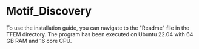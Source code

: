 # Motif_Discovery
To use the installation guide, you can navigate to the "Readme" file in the TFEM directory. The program has been executed on Ubuntu 22.04 with 64 GB RAM and 16 core CPU.
